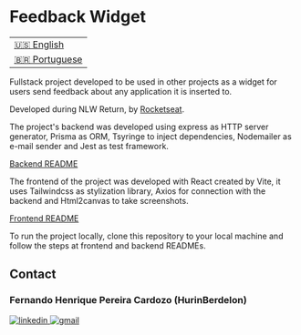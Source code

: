 # Feedback Widget

<table>
    <tr>
      <td>
        <a href="README.md" disabled>🇺🇸 English</a>
      </td>
    </tr>
    <tr>
      <td>
        <a href="./readme_pt-br.md">🇧🇷 Portuguese</a>
      </td>
    </tr>
</table>

Fullstack project developed to be used in other projects as a widget for users send feedback about any application it is inserted to.

Developed during NLW Return, by <a href='https://www.rocketseat.com.br/'>Rocketseat</a>.

The project's backend was developed using express as HTTP server generator, Prisma as ORM, Tsyringe to inject dependencies, Nodemailer as e-mail sender and Jest as test framework.

<a href='./backend/README.md'>Backend README</a>

The frontend of the project was developed with React created by Vite, it uses Tailwindcss as stylization library, Axios for connection with the backend and Html2canvas to take screenshots.

<a href='./frontend/README.md'>Frontend README</a>

To run the project locally, clone this repository to your local machine and follow the steps at frontend and backend READMEs.

## Contact

<h3>Fernando Henrique Pereira Cardozo (HurinBerdelon)</h3>

<a href="https://www.linkedin.com/in/fernando-henrique-p-cardozo-17ab84a3/" target='_blank'>
    <img 
      src="https://img.shields.io/badge/Linkedin-0077B5?style=for-the-badge&amp;logo=LinkedIn&amp;logoColor=white" 
      alt="linkedin">
</a>

<a href="mailto:fernando_cardozo@poli.ufrj.br" target='_blank'>
    <img 
      src="https://img.shields.io/badge/Gmail-D14836?style=for-the-badge&amp;logo=Gmail&amp;logoColor=white" alt="gmail">
</a>